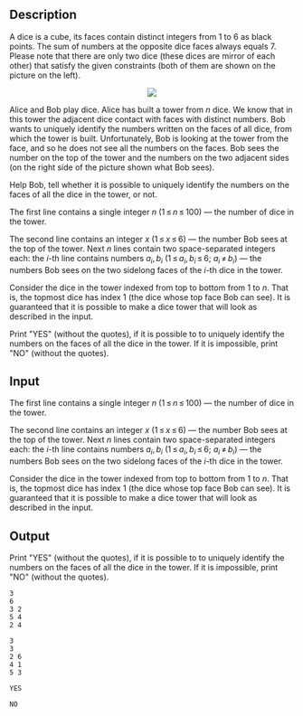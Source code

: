 ## Description

<div><p>A dice is a cube, its faces contain distinct integers from 1 to 6 as black points. The sum of numbers at the opposite dice faces always equals 7. Please note that there are only two dice (these dices are mirror of each other) that satisfy the given constraints (both of them are shown on the picture on the left).</p><center> <img class="tex-graphics" src="file://ImFOawIN.png" style="max-width: 100.0%;max-height: 100.0%;"> </center><p>Alice and Bob play dice. Alice has built a tower from <span class="tex-span"><i>n</i></span> dice. We know that in this tower the adjacent dice contact with faces with distinct numbers. Bob wants to uniquely identify the numbers written on the faces of all dice, from which the tower is built. Unfortunately, Bob is looking at the tower from the face, and so he does not see all the numbers on the faces. Bob sees the number on the top of the tower and the numbers on the two adjacent sides (on the right side of the picture shown what Bob sees).</p><p>Help Bob, tell whether it is possible to uniquely identify the numbers on the faces of all the dice in the tower, or not.</p></div><div class="input-specification"><p>The first line contains a single integer <span class="tex-span"><i>n</i></span> (<span class="tex-span">1 ≤ <i>n</i> ≤ 100</span>) — the number of dice in the tower.</p><p>The second line contains an integer <span class="tex-span"><i>x</i></span> <span class="tex-span">(1 ≤ <i>x</i> ≤ 6)</span> — the number Bob sees at the top of the tower. Next <span class="tex-span"><i>n</i></span> lines contain two space-separated integers each: the <span class="tex-span"><i>i</i></span>-th line contains numbers <span class="tex-span"><i>a</i><sub class="lower-index"><i>i</i></sub>, <i>b</i><sub class="lower-index"><i>i</i></sub></span> <span class="tex-span">(1 ≤ <i>a</i><sub class="lower-index"><i>i</i></sub>, <i>b</i><sub class="lower-index"><i>i</i></sub> ≤ 6;&nbsp;<i>a</i><sub class="lower-index"><i>i</i></sub> ≠ <i>b</i><sub class="lower-index"><i>i</i></sub>)</span> — the numbers Bob sees on the two sidelong faces of the <span class="tex-span"><i>i</i></span>-th dice in the tower.</p><p>Consider the dice in the tower indexed from top to bottom from 1 to <span class="tex-span"><i>n</i></span>. That is, the topmost dice has index 1 (the dice whose top face Bob can see). It is guaranteed that it is possible to make a dice tower that will look as described in the input.</p></div><div class="output-specification"><p>Print "<span class="tex-font-style-tt">YES</span>" (without the quotes), if it is possible to to uniquely identify the numbers on the faces of all the dice in the tower. If it is impossible, print "<span class="tex-font-style-tt">NO</span>" (without the quotes).</p></div>

## Input

<p>The first line contains a single integer <span class="tex-span"><i>n</i></span> (<span class="tex-span">1 ≤ <i>n</i> ≤ 100</span>) — the number of dice in the tower.</p><p>The second line contains an integer <span class="tex-span"><i>x</i></span> <span class="tex-span">(1 ≤ <i>x</i> ≤ 6)</span> — the number Bob sees at the top of the tower. Next <span class="tex-span"><i>n</i></span> lines contain two space-separated integers each: the <span class="tex-span"><i>i</i></span>-th line contains numbers <span class="tex-span"><i>a</i><sub class="lower-index"><i>i</i></sub>, <i>b</i><sub class="lower-index"><i>i</i></sub></span> <span class="tex-span">(1 ≤ <i>a</i><sub class="lower-index"><i>i</i></sub>, <i>b</i><sub class="lower-index"><i>i</i></sub> ≤ 6;&nbsp;<i>a</i><sub class="lower-index"><i>i</i></sub> ≠ <i>b</i><sub class="lower-index"><i>i</i></sub>)</span> — the numbers Bob sees on the two sidelong faces of the <span class="tex-span"><i>i</i></span>-th dice in the tower.</p><p>Consider the dice in the tower indexed from top to bottom from 1 to <span class="tex-span"><i>n</i></span>. That is, the topmost dice has index 1 (the dice whose top face Bob can see). It is guaranteed that it is possible to make a dice tower that will look as described in the input.</p>

## Output

<p>Print "<span class="tex-font-style-tt">YES</span>" (without the quotes), if it is possible to to uniquely identify the numbers on the faces of all the dice in the tower. If it is impossible, print "<span class="tex-font-style-tt">NO</span>" (without the quotes).</p>





```input1
3
6
3 2
5 4
2 4

```




```input2
3
3
2 6
4 1
5 3

```




```output1
YES
```




```output2
NO
```


